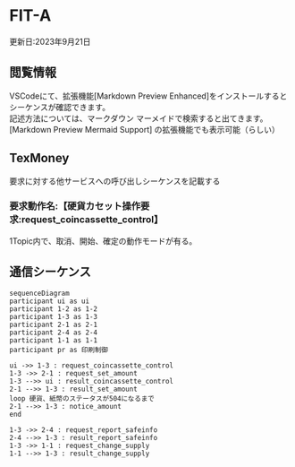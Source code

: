 # FIT-A
更新日:2023年9月21日

## 閲覧情報
VSCodeにて、拡張機能[Markdown Preview Enhanced]をインストールすると
シーケンスが確認できます。  
記述方法については、マークダウン マーメイドで検索すると出てきます。  
[Markdown Preview Mermaid Support] の拡張機能でも表示可能（らしい）

## TexMoney
要求に対する他サービスへの呼び出しシーケンスを記載する  


### 要求動作名:【硬貨カセット操作要求:request_coincassette_control】
1Topic内で、取消、開始、確定の動作モードが有る。  


## 通信シーケンス

<style>.mermaid svg {height:100%}</style>
```mermaid
sequenceDiagram
participant ui as ui
participant 1-2 as 1-2
participant 1-3 as 1-3
participant 2-1 as 2-1
participant 2-4 as 2-4
participant 1-1 as 1-1
participant pr as 印刷制御

ui ->> 1-3 : request_coincassette_control 
1-3 ->> 2-1 : request_set_amount
1-3 -->> ui : result_coincassette_control
2-1 -->> 1-3 : result_set_amount
loop 硬貨、紙幣のステータスが504になるまで
2-1 -->> 1-3 : notice_amount
end

1-3 ->> 2-4 : request_report_safeinfo
2-4 -->> 1-3 : result_report_safeinfo
1-3 ->> 1-1 : request_change_supply
1-1 -->> 1-3 : result_change_supply
